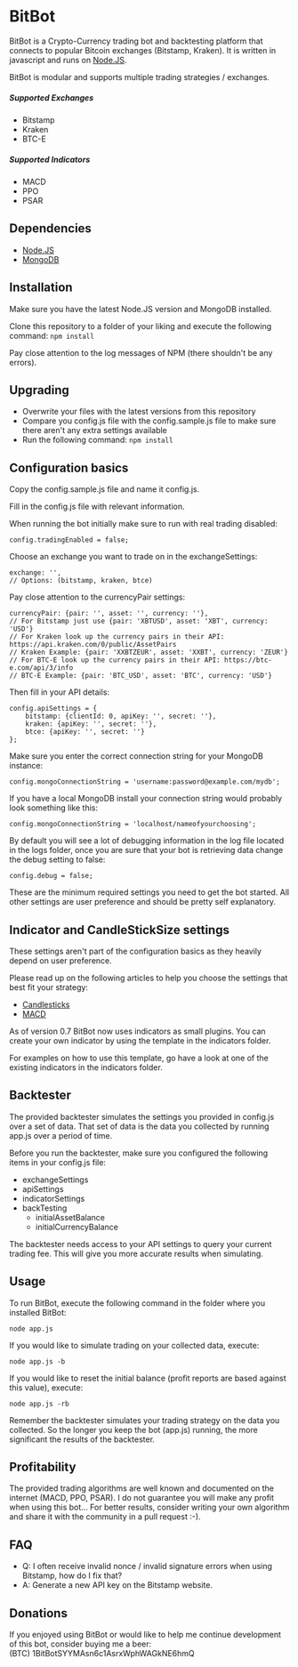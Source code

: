 # BitBot

BitBot is a Crypto-Currency trading bot and backtesting platform that connects to popular Bitcoin exchanges (Bitstamp, Kraken). It is written in javascript and runs on [Node.JS](http://nodejs.org).

BitBot is modular and supports multiple trading strategies / exchanges.

##### Supported Exchanges

- Bitstamp
- Kraken
- BTC-E

##### Supported Indicators

- MACD
- PPO
- PSAR

## Dependencies

- [Node.JS](http://nodejs.org)
- [MongoDB](http://www.mongodb.org/)

## Installation

Make sure you have the latest Node.JS version and MongoDB installed.

Clone this repository to a folder of your liking and execute the following command: `npm install`

Pay close attention to the log messages of NPM (there shouldn't be any errors).

## Upgrading

- Overwrite your files with the latest versions from this repository
- Compare you config.js file with the config.sample.js file to make sure there aren't any extra settings available
- Run the following command: `npm install`

## Configuration basics

Copy the config.sample.js file and name it config.js.

Fill in the config.js file with relevant information.

When running the bot initially make sure to run with real trading disabled:

	config.tradingEnabled = false;

Choose an exchange you want to trade on in the exchangeSettings:

	exchange: '',
	// Options: (bitstamp, kraken, btce)

Pay close attention to the currencyPair settings:

	currencyPair: {pair: '', asset: '', currency: ''},
	// For Bitstamp just use {pair: 'XBTUSD', asset: 'XBT', currency: 'USD'}
	// For Kraken look up the currency pairs in their API: https://api.kraken.com/0/public/AssetPairs
	// Kraken Example: {pair: 'XXBTZEUR', asset: 'XXBT', currency: 'ZEUR'}
	// For BTC-E look up the currency pairs in their API: https://btc-e.com/api/3/info
	// BTC-E Example: {pair: 'BTC_USD', asset: 'BTC', currency: 'USD'}

Then fill in your API details:

	config.apiSettings = {
		bitstamp: {clientId: 0, apiKey: '', secret: ''},
		kraken: {apiKey: '', secret: ''},
		btce: {apiKey: '', secret: ''}
	};

Make sure you enter the correct connection string for your MongoDB instance:

	config.mongoConnectionString = 'username:password@example.com/mydb';

If you have a local MongoDB install your connection string would probably look something like this:

	config.mongoConnectionString = 'localhost/nameofyourchoosing';

By default you will see a lot of debugging information in the log file located in the logs folder, once you are sure that your bot is retrieving data change the debug setting to false:

	config.debug = false;

These are the minimum required settings you need to get the bot started.
All other settings are user preference and should be pretty self explanatory.

## Indicator and CandleStickSize settings

These settings aren't part of the configuration basics as they heavily depend on user preference.

Please read up on the following articles to help you choose the settings that best fit your strategy:

- [Candlesticks](http://en.wikipedia.org/wiki/Candlestick_chart)
- [MACD](http://en.wikipedia.org/wiki/MACD)

As of version 0.7 BitBot now uses indicators as small plugins. You can create your own indicator by using the template in the indicators folder.

For examples on how to use this template, go have a look at one of the existing indicators in the indicators folder.

## Backtester

The provided backtester simulates the settings you provided in config.js over a set of data. That set of data is the data you collected by running app.js over a period of time.

Before you run the backtester, make sure you configured the following items in your config.js file:

- exchangeSettings
- apiSettings
- indicatorSettings
- backTesting
	- initialAssetBalance
	- initialCurrencyBalance

The backtester needs access to your API settings to query your current trading fee. This will give you more accurate results when simulating.

## Usage

To run BitBot, execute the following command in the folder where you installed BitBot:

	node app.js

If you would like to simulate trading on your collected data, execute:

	node app.js -b

If you would like to reset the initial balance (profit reports are based against this value), execute:

    node app.js -rb

Remember the backtester simulates your trading strategy on the data you collected. So the longer you keep the bot (app.js) running, the more significant the results of the backtester.

## Profitability

The provided trading algorithms are well known and documented on the internet (MACD, PPO, PSAR). I do not guarantee you will make any profit when using this bot...
For better results, consider writing your own algorithm and share it with the community in a pull request :-).

## FAQ
- Q: I often receive invalid nonce / invalid signature errors when using Bitstamp, how do I fix that?
- A: Generate a new API key on the Bitstamp website.

## Donations

If you enjoyed using BitBot or would like to help me continue development of this bot, consider buying me a beer:  
(BTC) 1BitBotSYYMAsn6c1AsrxWphWAGkNE6hmQ
